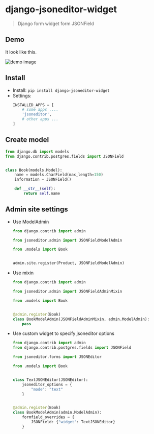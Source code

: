 # django-jsoneditor-widget

> Django form widget form JSONField

## Demo

It look like this.

![demo image](https://github.com/arthurc0102/django-jsoneditor-widget/blob/master/screenshot/demo.png?raw=true)

## Install

- Install: `pip install django-jsoneditor-widget`
- Settings:
    ```python
    INSTALLED_APPS = [
        # some apps ....
        'jsoneditor',
        # other apps ...
    ]
    ```

## Create model

```python
from django.db import models
from django.contrib.postgres.fields import JSONField


class Book(models.Model):
    name = models.CharField(max_length=150)
    information = JSONField()

    def __str__(self):
        return self.name
```

## Admin site settings

- Use ModelAdmin
    ```python
    from django.contrib import admin

    from jsoneditor.admin import JSONFieldModelAdmin

    from .models import Book


    admin.site.register(Product, JSONFieldModelAdmin)
    ```

- Use mixin
    ```python
    from django.contrib import admin
    
    from jsoneditor.admin import JSONFieldAdminMixin

    from .models import Book


    @admin.register(Book)
    class BookModelAdmin(JSONFieldAdminMixin, admin.ModelAdmin):
        pass
    ```

- Use custom widget to specify jsoneditor options
    ```python
    from django.contrib import admin
    from django.contrib.postgres.fields import JSONField

    from jsoneditor.forms import JSONEditor

    from .models import Book


    class TextJSONEditor(JSONEditor):
        jsoneditor_options = {
            "mode": "text"
        }


    @admin.register(Book)
    class BookModelAdmin(admin.ModelAdmin):
        formfield_overrides = {
            JSONField: {"widget": TextJSONEditor}
        }

    ```
